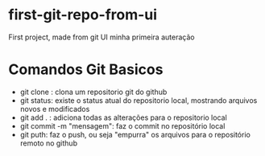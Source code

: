 # first-git-repo-from-ui
First project, made from git UI
minha primeira auteração

# Comandos Git Basicos

- git clone <url>: clona um repositorio git do github
- git status: existe o status atual do repositorio local, mostrando arquivos novos e modificados
- git add . : adiciona todas as alterações para o repositorio local
- git commit -m "mensagem": faz o commit no repositório local
- git puth: faz o push, ou seja "empurra" os arquivos para o repositório remoto no github
